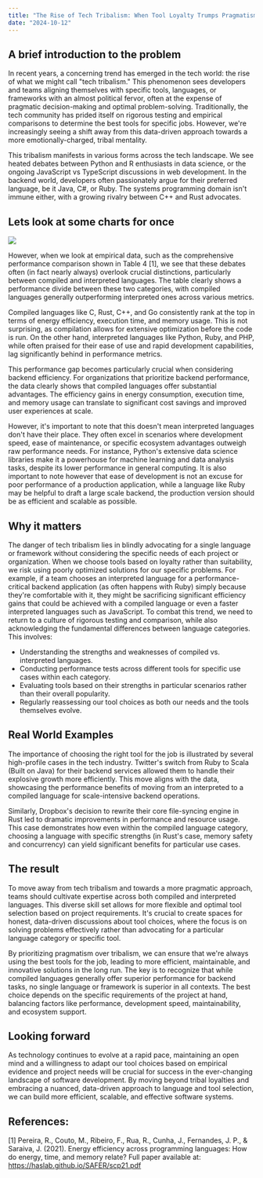 ```yaml
---
title: "The Rise of Tech Tribalism: When Tool Loyalty Trumps Pragmatism"
date: "2024-10-12"
---
```


## A brief introduction to the problem

In recent years, a concerning trend has emerged in the tech world: the rise of what we might call "tech tribalism." This phenomenon sees developers and teams aligning themselves with specific tools, languages, or frameworks with an almost political fervor, often at the expense of pragmatic decision-making and optimal problem-solving. Traditionally, the tech community has prided itself on rigorous testing and empirical comparisons to determine the best tools for specific jobs. However, we're increasingly seeing a shift away from this data-driven approach towards a more emotionally-charged, tribal mentality.

This tribalism manifests in various forms across the tech landscape. We see heated debates between Python and R enthusiasts in data science, or the ongoing JavaScript vs TypeScript discussions in web development. In the backend world, developers often passionately argue for their preferred language, be it Java, C#, or Ruby. The systems programming domain isn't immune either, with a growing rivalry between C++ and Rust advocates.

## Lets look at some charts for once

![](/images/rise-of-tech-tribalism/table4.png)

However, when we look at empirical data, such as the comprehensive performance comparison shown in Table 4 [1], we see that these debates often (in fact nearly always) overlook crucial distinctions, particularly between compiled and interpreted languages. The table clearly shows a performance divide between these two categories, with compiled languages generally outperforming interpreted ones across various metrics.

Compiled languages like C, Rust, C++, and Go consistently rank at the top in terms of energy efficiency, execution time, and memory usage. This is not surprising, as compilation allows for extensive optimization before the code is run. On the other hand, interpreted languages like Python, Ruby, and PHP, while often praised for their ease of use and rapid development capabilities, lag significantly behind in performance metrics.

This performance gap becomes particularly crucial when considering backend efficiency. For organizations that prioritize backend performance, the data clearly shows that compiled languages offer substantial advantages. The efficiency gains in energy consumption, execution time, and memory usage can translate to significant cost savings and improved user experiences at scale.

However, it's important to note that this doesn't mean interpreted languages don't have their place. They often excel in scenarios where development speed, ease of maintenance, or specific ecosystem advantages outweigh raw performance needs. For instance, Python's extensive data science libraries make it a powerhouse for machine learning and data analysis tasks, despite its lower performance in general computing. It is also important to note however that ease of development is not an excuse for poor performance of a production application, while a language like Ruby may be helpful to draft a large scale backend, the production version should be as efficient and scalable as possible.

## Why it matters

The danger of tech tribalism lies in blindly advocating for a single language or framework without considering the specific needs of each project or organization. When we choose tools based on loyalty rather than suitability, we risk using poorly optimized solutions for our specific problems. For example, if a team chooses an interpreted language for a performance-critical backend application (as often happens with Ruby) simply because they're comfortable with it, they might be sacrificing significant efficiency gains that could be achieved with a compiled language or even a faster interpreted languages such as JavaScript.
To combat this trend, we need to return to a culture of rigorous testing and comparison, while also acknowledging the fundamental differences between language categories. This involves:

- Understanding the strengths and weaknesses of compiled vs. interpreted languages.
- Conducting performance tests across different tools for specific use cases within each category.
- Evaluating tools based on their strengths in particular scenarios rather than their overall popularity.
- Regularly reassessing our tool choices as both our needs and the tools themselves evolve.

## Real World Examples

The importance of choosing the right tool for the job is illustrated by several high-profile cases in the tech industry. Twitter's switch from Ruby to Scala (Built on Java) for their backend services allowed them to handle their explosive growth more efficiently. This move aligns with the data, showcasing the performance benefits of moving from an interpreted to a compiled language for scale-intensive backend operations.

Similarly, Dropbox's decision to rewrite their core file-syncing engine in Rust led to dramatic improvements in performance and resource usage. This case demonstrates how even within the compiled language category, choosing a language with specific strengths (in Rust's case, memory safety and concurrency) can yield significant benefits for particular use cases.

## The result

To move away from tech tribalism and towards a more pragmatic approach, teams should cultivate expertise across both compiled and interpreted languages. This diverse skill set allows for more flexible and optimal tool selection based on project requirements. It's crucial to create spaces for honest, data-driven discussions about tool choices, where the focus is on solving problems effectively rather than advocating for a particular language category or specific tool.

By prioritizing pragmatism over tribalism, we can ensure that we're always using the best tools for the job, leading to more efficient, maintainable, and innovative solutions in the long run. The key is to recognize that while compiled languages generally offer superior performance for backend tasks, no single language or framework is superior in all contexts. The best choice depends on the specific requirements of the project at hand, balancing factors like performance, development speed, maintainability, and ecosystem support.

## Looking forward

As technology continues to evolve at a rapid pace, maintaining an open mind and a willingness to adapt our tool choices based on empirical evidence and project needs will be crucial for success in the ever-changing landscape of software development. By moving beyond tribal loyalties and embracing a nuanced, data-driven approach to language and tool selection, we can build more efficient, scalable, and effective software systems.

## References:
[1] Pereira, R., Couto, M., Ribeiro, F., Rua, R., Cunha, J., Fernandes, J. P., & Saraiva, J. (2021). Energy efficiency across programming languages: How do energy, time, and memory relate? Full paper available at: https://haslab.github.io/SAFER/scp21.pdf